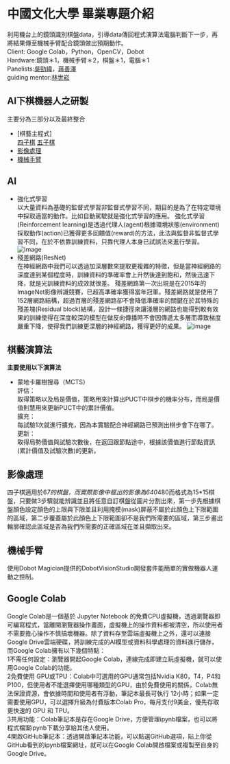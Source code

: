 # **中國文化大學 畢業專題介紹**
利用機台上的鏡頭識別棋盤data，引導data傳回程式演算法電腦判斷下一步，再將結果傳至機械手臂配合鏡頭做出預期動作。  
Client: Google Colab，Python，OpenCV，Dobot  
Hardware:鏡頭＊1，機械手臂＊2，棋盤＊1，電腦＊1  
Panelists:[吳勁緯](https://github.com/wendellgithub0206 "link")，[蔣善澤]( https://github.com/temonmsl "link")  
guiding mentor:[林世崧](https://github.com/pccusslin0629 "link")
## AI下棋機器人之研製
主要分為三部分以及最終整合
* [棋藝主程式]<br/>
  [四子棋](https://github.com/wendellgithub0206/PGP/tree/main/%E5%9B%9B%E5%AD%90%E6%A3%8B "link")
  [五子棋](https://github.com/wendellgithub0206/PGP/tree/main/%E4%BA%94%E5%AD%90%E6%A3%8B "link")
* [影像處理](https://github.com/wendellgithub0206/PGP/tree/main/%E5%BD%B1%E5%83%8F%E8%99%95%E7%90%86 "link")
* [機械手臂](https://github.com/wendellgithub0206/PGP/tree/main/%E6%A9%9F%E6%A2%B0%E6%89%8B%E8%87%82 "link")
## AI

* 強化式學習<br/>
以大量資料為基礎的監督式學習非監督式學習不同，期目的是為了在特定環境中採取適當的動作。比如自動駕駛就是強化式學習的應用。 
強化式學習(Reinforcement learning)是透過代理人(agent)根據環境狀態(environment)採取動作(action)已獲得更多回饋值(reward)的方法，此法與監督非監督式學習不同，在於不依靠訓練資料，只靠代理人本身已試誤法來進行學習。<br/>
![image](https://github.com/wendellgithub0206/PGP/blob/main/%E5%BC%B7%E5%8C%96%E5%BC%8F%E5%AD%B8%E7%BF%92.png)
* 殘差網路(ResNet) <br/>
在神經網路中我們可以透過加深層數來提取更複雜的特徵，但是當神經網路的深度達到某個程度時，訓練資料的準確率會上升然後達到飽和，然後迅速下降，就是光訓練資料的成效就很差。 
殘差網路第一次出現是在2015年的ImageNet影像辨識競賽，已超高準確率獲得當年冠軍。殘差網路就是使用了152層網路結構，超過百層的殘差網路卻不會降低準確率的關鍵在於其特殊的殘差塊(Residual block)結構，設計一條捷徑來讓淺層的網路也能得到較有效果的訓練使得在深度較深的模型在做反向傳播時不會因傳遞太多層而導致梯度嚴重下降，使得我們訓練更深層的神經網路，獲得更好的成果。
![image](https://github.com/wendellgithub0206/PGP/blob/main/%E6%AE%98%E5%B7%AE%E7%B6%B2%E8%B7%AF.png)

## 棋藝演算法
**主要使用以下演算法**  
* 蒙地卡羅樹搜尋（MCTS）<br/>
評估：<br/>
	取得策略以及局是價值，策略用來計算出PUCT中棋步的機率分布，而局是價值則慧用來更新PUCT中的累計價值。<br/>
擴充：<br/>
  	每試驗1次就進行擴充，因為本實驗配合神經網路已預測出棋步會下在哪了。<br/>
更新：<br/>
	取得局勢價值與試驗次數後，在返回跟節點途中，根據該價值進行節點資訊(累計價值及試驗次數)的更新。<br/>
## 影像處理
四子棋適用於6*7的棋盤，而實際影像中框出的影像為640*480而格式為15*15棋盤，只要做3步驟就能辨識並且將任意自訂棋盤從圖片分割出來，第一步先根據棋盤顏色設定顏色的上限與下限並且利用掩模(mask)屏蔽不屬於此顏色上下限範圍的區域，第二步覆蓋屬於此顏色上下限範圍卻不是我們所需要的區域，第三步畫出輪廓確認此區域是否為我們所需要的正確區域在並且擷取出來。
## 機械手臂
使用Dobot Magician提供的DobotVisionStudio開發套件能簡單的實做機器人運動之控制。
## Google Colab
Google Colab是一個基於 Jupyter Notebook 的免費CPU虛擬機，透過瀏覽器即可編寫程式，當離開瀏覽器操作畫面，虛擬機上的操作資料都被清空，所以使用者不需要擔心操作不慎搞壞機器。除了資料存至雲端虛擬機上之外，還可以連接Google Drive雲端硬碟，將訓練完成的AI模型或資料科學處理的資料進行儲存，而Google Colab擁有以下幾個特點：<br/>
1不需任何設定：瀏覽器開起Google Colab，連線完成即建立玩虛擬機，就可以使用Google Colab的功能。<br>
2免費使用 GPU或TPU：Colab中可選用的GPU通常包括Nvidia K80，T4，P4和P100，但使用者不能選擇使用哪種類型的GPU，由於免費使用的關係，Colab無法保證資源，會依據時間和使用者有浮動，筆記本最長可執行	12小時；如果一定需要使用GPU，可以選擇升級為付費版本Colab Pro，每月支付9美金，優先存取更快速的 GPU 和 TPU。<br>
3共用功能：Colab筆記本是存在Google Drive，方便管理ipynb檔案，也可以將程式檔案ipynb下載分享給其他人使用。<br>
4開啟GitHub筆記本：透過開啟筆記本功能，可以點選GitHub選項，貼上你從GitHub看到的ipynb檔案網址，就可以在Google Colab開啟檔案或複製至自身的Google Drive。<br>
